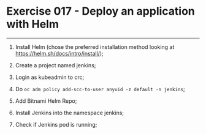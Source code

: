 # Exercise 017 - Deploy an application with Helm

---

1. Install Helm (chose the preferred installation method looking at
    https://helm.sh/docs/intro/install/);

2. Create a project named jenkins;

3. Login as kubeadmin to crc;

4. Do ```oc adm policy add-scc-to-user anyuid -z default -n jenkins```;

5. Add Bitnami Helm Repo;

6. Install Jenkins into the namespace jenkins;

7. Check if Jenkins pod is running;
